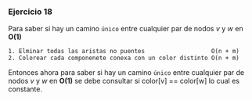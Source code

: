 ### Ejercicio 18

Para saber si hay un camino `único` entre cualquier par de nodos _v_ y _w_ en **O(1)**

```
1. Elminar todas las aristas no puentes                   O(n + m)
2. Colorear cada componenete conexa con un color distinto O(n + m)
```

Entonces ahora para saber si hay un camino `único` entre cualquier par de nodos _v_ y _w_ en **O(1)** se debe consultar si color[v] == color[w] lo cual es constante.